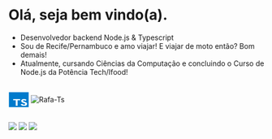   # Olá, seja bem vindo(a).
-  Desenvolvedor backend Node.js & Typescript
-  Sou de Recife/Pernambuco e amo viajar! E viajar de moto então? Bom demais!
-  Atualmente, cursando Ciências da Computação e concluindo o Curso de Node.js da Potência Tech/Ifood!


 <div style="display: inline_block"><br>
  <img align="center" alt="Rafa-Ts" height="30" width="40" src="https://raw.githubusercontent.com/devicons/devicon/master/icons/typescript/typescript-plain.svg">
  <img align="center" alt="Rafa-Ts" height="30" width="50" src="https://img.shields.io/badge/Node.js-43853D?style=for-the-badge&logo=node.js&logoColor=white">
  <src="https://media.discordapp.net/attachments/639956127056134178/890373478988013628/Publicacoes_Instagram_1_1.png?width=676&height=676">
</div>

##
 
<div> 
  <a href="https://instagram.com/andriel_lima1" target="_blank"><img src="https://img.shields.io/badge/-Instagram-%23E4405F?style=for-the-badge&logo=instagram&logoColor=white" target="_blank"></a>
  <a href = "mailto:luan.andriel.3.0@gmail.com"><img src="https://img.shields.io/badge/-Gmail-%23333?style=for-the-badge&logo=gmail&logoColor=white" target="_blank"></a>
  <a href="https://www.linkedin.com/in/luan-andriel-a8272618b/" target="_blank"><img src="https://img.shields.io/badge/-LinkedIn-%230077B5?style=for-the-badge&logo=linkedin&logoColor=white" target="_blank"></a> 
   </div>
 
